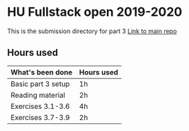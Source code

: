 # HU Fullstack open 2019-2020
This is the submission directory for part 3
[Link to main repo](https://github.com/sinyman/HY-Fullstack-2019)

## Hours used
|What's been done   |Hours used|
|-------------------|----------|
|Basic part 3 setup |  1h      |
|Reading material   |  2h      |
|Exercises 3.1-3.6  |  4h      |
|Exercises 3.7-3.9  |  2h      |
